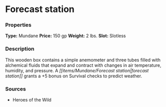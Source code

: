 ﻿---
Title: "Forecast station"
Type: "Mundane"
Price: "150 gp"
Weight: "2 lbs."
Slot: "Slotless"
Description: |
  "This wooden box contains a simple anemometer and three tubes filled with alchemical fluids that expand and contract with changes in air temperature, humidity, and pressure. A forecast station grants a +5 bonus on Survival checks to predict weather."
Sources: "['Heroes of the Wild']"
---

# Forecast station

### Properties

**Type:** Mundane **Price:** 150 gp **Weight:** 2 lbs. **Slot:** Slotless

### Description

This wooden box contains a simple anemometer and three tubes filled with alchemical fluids that expand and contract with changes in air temperature, humidity, and pressure. A _[[items/Mundane/Forecast station|forecast station]]_ grants a +5 bonus on Survival checks to predict weather.

### Sources

* Heroes of the Wild